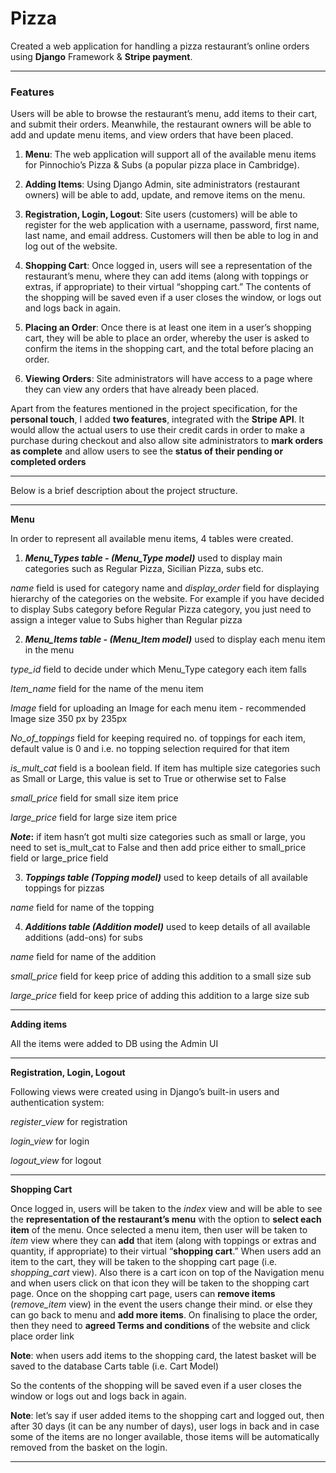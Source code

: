 # Pizza

Created a web application for handling a pizza restaurant’s online orders using **Django** Framework &amp; **Stripe payment**.

---

### Features

Users will be able to browse the restaurant’s menu, add items to their cart, and submit their orders. Meanwhile, the restaurant owners will be able to add and update menu items, and view orders that have been placed.

1. **Menu**: The web application will support all of the available menu items for Pinnochio’s Pizza & Subs (a popular pizza place in Cambridge). 

2. **Adding Items**: Using Django Admin, site administrators (restaurant owners) will be able to add, update, and remove items on the menu. 

3. **Registration, Login, Logout**: Site users (customers) will be able to register for the web application with a username, password, first name, last name, and email address. Customers will then be able to log in and log out of the website.

4. **Shopping Cart**: Once logged in, users will see a representation of the restaurant’s menu, where they can add items (along with toppings or extras, if appropriate) to their virtual “shopping cart.” The contents of the shopping will be saved even if a user closes the window, or logs out and logs back in again.

5. **Placing an Order**: Once there is at least one item in a user’s shopping cart, they will be able to place an order, whereby the user is asked to confirm the items in the shopping cart, and the total before placing an order.

6. **Viewing Orders**: Site administrators will have access to a page where they can view any orders that have already been placed.

Apart from the features mentioned in the project specification, for the **personal touch**, I added **two features**, integrated with the **Stripe API**. It would allow the actual users to use their credit cards in order to make a purchase during checkout and also allow site administrators to **mark orders as complete** and allow users to see the **status of their pending or completed orders**


---

Below is a brief description about the project structure.

---

**Menu**

In order to represent  all available menu items, 4 tables were created.

1. **_Menu_Types table - (Menu_Type model)_**
 used to display  main categories such as Regular Pizza, Sicilian Pizza, subs etc.
 
_name_ field is used for category name and _display_order_  field for displaying hierarchy  of the categories on the  website. For example if you have decided to display Subs category before Regular Pizza  category, you just need to assign a integer value to Subs higher than Regular pizza

2. **_Menu_Items table - (Menu_Item model)_**
used to display each menu item in the menu

_type_id_ field to decide under which Menu_Type category each item falls

_Item_name_ field for the name of the menu item

_Image_ field for uploading an Image for each menu item - recommended Image size 350 px by 235px 

_No_of_toppings_ field for keeping required no. of toppings for each item, default value is 0 and i.e. no topping selection required for that item

_is_mult_cat_ field is a boolean field. If item has multiple size categories such as Small or Large, this value is set to True or otherwise set to False

_small_price_ field for small size item price

_large_price_ field for large size item price

**_Note_:** if item hasn’t got multi size categories such as small or large, you need to set is_mult_cat to False and then add price either to small_price field or large_price field


3. **_Toppings table (Topping model)_**
used to keep details of all available toppings for pizzas

_name_ field for name of the topping

4. **_Additions table (Addition model)_**
used to keep details of all available additions (add-ons) for subs 

_name_ field for name of the addition

_small_price_ field for keep price of adding this addition to a small size sub 

_large_price_ field for keep price of adding this addition to a large size sub

---

**Adding items**

All the items were added to DB using the Admin UI 

---

**Registration, Login, Logout**

Following views were created using in Django’s built-in users and authentication system:

_register_view_ for registration

_login_view_ for login

_logout_view_ for logout


---

**Shopping Cart**

Once logged in, users will be taken to the _index_ view and will be able to see the **representation of the restaurant’s menu** with the option to **select each item** of the menu. Once selected a menu item, then user will be taken to _item_ view where they can **add** that item (along with toppings or extras and quantity, if appropriate) to their virtual “**shopping cart**.” 
When users add an item to the cart, they will be taken to the shopping cart page (i.e. _shopping_cart_ view). Also there is a cart icon on top of the Navigation menu and when users click on that icon they will be taken to the shopping cart page.
Once on the shopping cart page, users can **remove items** (_remove_item_ view) in the event the users change their mind.  or  else they can go back to menu and **add more items**. On finalising to place the order, then they need  to **agreed Terms and conditions** of the website and click place order link 

**Note**: when users add items to the shopping card, the latest basket will be saved to the database Carts table (i.e. Cart Model)

So the contents of the shopping will be saved even if a user closes the window or logs out and logs back in again.

**Note**: let’s say if user added items to the shopping cart and logged out, then after 30 days (it can be any number of days), user logs in back and in case some of the items are no longer available, those items will be automatically removed from the basket on the login.

---
